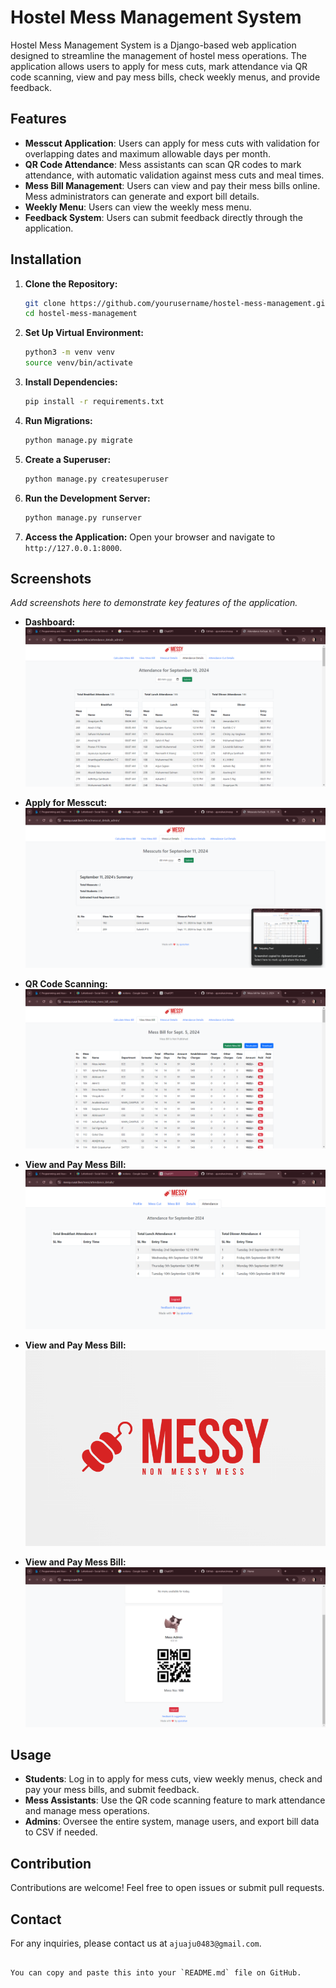# Hostel Mess Management System

Hostel Mess Management System is a Django-based web application designed to streamline the management of hostel mess operations. The application allows users to apply for mess cuts, mark attendance via QR code scanning, view and pay mess bills, check weekly menus, and provide feedback.

## Features

- **Messcut Application**: Users can apply for mess cuts with validation for overlapping dates and maximum allowable days per month.
- **QR Code Attendance**: Mess assistants can scan QR codes to mark attendance, with automatic validation against mess cuts and meal times.
- **Mess Bill Management**: Users can view and pay their mess bills online. Mess administrators can generate and export bill details.
- **Weekly Menu**: Users can view the weekly mess menu.
- **Feedback System**: Users can submit feedback directly through the application.

## Installation

1. **Clone the Repository:**
   ```bash
   git clone https://github.com/yourusername/hostel-mess-management.git
   cd hostel-mess-management
   ```

2. **Set Up Virtual Environment:**
   ```bash
   python3 -m venv venv
   source venv/bin/activate
   ```

3. **Install Dependencies:**
   ```bash
   pip install -r requirements.txt
   ```

4. **Run Migrations:**
   ```bash
   python manage.py migrate
   ```

5. **Create a Superuser:**
   ```bash
   python manage.py createsuperuser
   ```

6. **Run the Development Server:**
   ```bash
   python manage.py runserver
   ```

7. **Access the Application:**
   Open your browser and navigate to `http://127.0.0.1:8000`.

## Screenshots

*Add screenshots here to demonstrate key features of the application.*

- **Dashboard:**
  ![Dashboard](screenshots/a1.png)

- **Apply for Messcut:**
  ![Apply for Messcut](screenshots/a2.png)

- **QR Code Scanning:**
  ![QR Code Scanning](screenshots/a3.png)

- **View and Pay Mess Bill:**
  ![View and Pay Mess Bill](screenshots/a4.png)

- **View and Pay Mess Bill:**
  ![View and Pay Mess Bill](screenshots/a5.png)

- **View and Pay Mess Bill:**
  ![View and Pay Mess Bill](screenshots/a6.png)

## Usage

- **Students**: Log in to apply for mess cuts, view weekly menus, check and pay your mess bills, and submit feedback.
- **Mess Assistants**: Use the QR code scanning feature to mark attendance and manage mess operations.
- **Admins**: Oversee the entire system, manage users, and export bill data to CSV if needed.

## Contribution

Contributions are welcome! Feel free to open issues or submit pull requests.

## Contact

For any inquiries, please contact us at `ajuaju0483@gmail.com`.
```

You can copy and paste this into your `README.md` file on GitHub.
